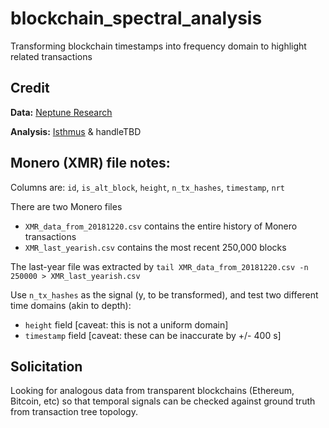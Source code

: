 # blockchain_spectral_analysis

Transforming blockchain timestamps into frequency domain to highlight related transactions

## Credit

**Data:** [Neptune Research](https://github.com/neptuneresearch)

**Analysis:** [Isthmus](https://github.com/mitchellptk) & handleTBD

## Monero (XMR) file notes:

Columns are: `id`, `is_alt_block`, `height`, `n_tx_hashes`, `timestamp`, `nrt`

There are two Monero files
-  `XMR_data_from_20181220.csv` contains the entire history of Monero transactions
-  `XMR_last_yearish.csv` contains the most recent 250,000 blocks 

The last-year file was extracted by `tail XMR_data_from_20181220.csv -n 250000 > XMR_last_yearish.csv`

Use `n_tx_hashes` as the signal (y, to be transformed), and test two different time domains (akin to depth):
-  `height` field [caveat: this is not a uniform domain]
-  `timestamp` field [caveat: these can be inaccurate by +/- 400 s]

## Solicitation
Looking for analogous data from transparent blockchains (Ethereum, Bitcoin, etc) so that temporal signals can be checked against ground truth from transaction tree topology.
